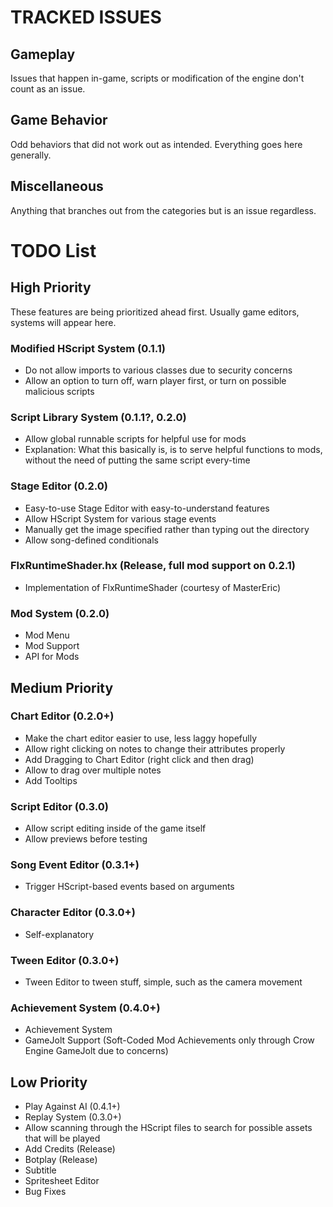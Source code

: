 # TRACKED ISSUES

## Gameplay

Issues that happen in-game, scripts or modification of the engine
don't count as an issue.

## Game Behavior

Odd behaviors that did not work out as intended.
Everything goes here generally.

## Miscellaneous

Anything that branches out from the categories but
is an issue regardless.

# TODO List

## High Priority

These features are being prioritized ahead first.
Usually game editors, systems will appear here.

### Modified HScript System (0.1.1)

* Do not allow imports to various classes due to security concerns
* Allow an option to turn off, warn player first, or turn on possible malicious scripts

### Script Library System (0.1.1?, 0.2.0)

* Allow global runnable scripts for helpful use for mods
* Explanation: What this basically is, is to serve helpful functions to mods, without the need of putting the same script every-time

### Stage Editor (0.2.0)

* Easy-to-use Stage Editor with easy-to-understand features
* Allow HScript System for various stage events
* Manually get the image specified rather than typing out the directory
* Allow song-defined conditionals

### FlxRuntimeShader.hx (Release, full mod support on 0.2.1)

* Implementation of FlxRuntimeShader (courtesy of MasterEric)

### Mod System (0.2.0)

* Mod Menu
* Mod Support
* API for Mods

## Medium Priority

### Chart Editor (0.2.0+)

* Make the chart editor easier to use, less laggy hopefully
* Allow right clicking on notes to change their attributes properly
* Add Dragging to Chart Editor (right click and then drag)
* Allow to drag over multiple notes
* Add Tooltips

### Script Editor (0.3.0)

* Allow script editing inside of the game itself
* Allow previews before testing

### Song Event Editor (0.3.1+)

* Trigger HScript-based events based on arguments

### Character Editor (0.3.0+)

* Self-explanatory

### Tween Editor (0.3.0+)

* Tween Editor to tween stuff, simple, such as the camera movement

### Achievement System (0.4.0+)

* Achievement System
* GameJolt Support (Soft-Coded Mod Achievements only through Crow Engine GameJolt due to concerns)

## Low Priority

* Play Against AI (0.4.1+)
* Replay System (0.3.0+)
* Allow scanning through the HScript files to search for possible assets that will be played
* Add Credits (Release)
* Botplay (Release)
* Subtitle
* Spritesheet Editor
* Bug Fixes